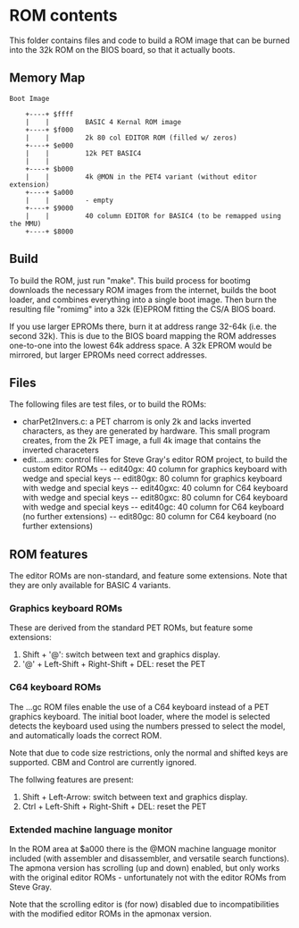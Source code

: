 
# ROM contents

This folder contains files and code to build a ROM image that can be burned into the 32k ROM on the BIOS board, so that it actually boots.

## Memory Map


	Boot Image
        
        +----+ $ffff
        |    |         BASIC 4 Kernal ROM image
        +----+ $f000
        |    |         2k 80 col EDITOR ROM (filled w/ zeros)
        +----+ $e000
        |    |         12k PET BASIC4
        |    | 
        +----+ $b000
        |    |         4k @MON in the PET4 variant (without editor extension)
        +----+ $a000
        |    |         - empty
        +----+ $9000
        |    |         40 column EDITOR for BASIC4 (to be remapped using the MMU)
        +----+ $8000

## Build

To build the ROM, just run "make".
This build process for bootimg downloads the necessary ROM images from the internet, builds the boot loader, and combines everything into a single boot image.
Then burn the resulting file "romimg" into a 32k (E)EPROM fitting the CS/A BIOS board. 

If you use larger EPROMs there,
burn it at address range 32-64k (i.e. the second 32k). This is due to the BIOS board mapping the ROM addresses
one-to-one into the lowest 64k address space. A 32k EPROM would be mirrored, but larger EPROMs need correct
addresses.

## Files

The following files are test files, or to build the ROMs:

- charPet2Invers.c: a PET charrom is only 2k and lacks inverted characters, as they are generated by hardware. This small program creates, from the 2k PET image, a full 4k image that contains the inverted characeters
- edit....asm: control files for Steve Gray's editor ROM project, to build the custom editor ROMs
-- edit40gx: 40 column for graphics keyboard with wedge and special keys
-- edit80gx: 80 column for graphics keyboard with wedge and special keys
-- edit40gxc: 40 column for C64 keyboard with wedge and special keys
-- edit80gxc: 80 column for C64 keyboard with wedge and special keys
-- edit40gc: 40 column for C64 keyboard (no further extensions) 
-- edit80gc: 80 column for C64 keyboard (no further extensions)

## ROM features

The editor ROMs are non-standard, and feature some extensions.
Note that they are only available for BASIC 4 variants.

### Graphics keyboard ROMs

These are derived from the standard PET ROMs, but feature some extensions:

1. Shift + '@': switch between text and graphics display.
1. '@' + Left-Shift + Right-Shift + DEL: reset the PET

### C64 keyboard ROMs

The ...gc ROM files enable the use of a C64 keyboard instead of a PET graphics keyboard. 
The initial boot loader, where the model is selected detects the keyboard used using the numbers
pressed to select the model, and automatically loads the correct ROM.

Note that due to code size restrictions, only the normal and shifted keys are supported. CBM and Control
are currently ignored.

The follwing features are present:

1. Shift + Left-Arrow: switch between text and graphics display.
1. Ctrl + Left-Shift + Right-Shift + DEL: reset the PET

### Extended machine language monitor

In the ROM area at $a000 there is the @MON machine language monitor included (with assembler
and disassembler, and versatile search functions). 
The apmona version has scrolling (up and down) enabled, but only works with the original 
editor ROMs - unfortunately not with the editor ROMs from Steve Gray.

Note that the scrolling editor is (for now) disabled due to incompatibilities with the modified
editor ROMs in the apmonax version.

